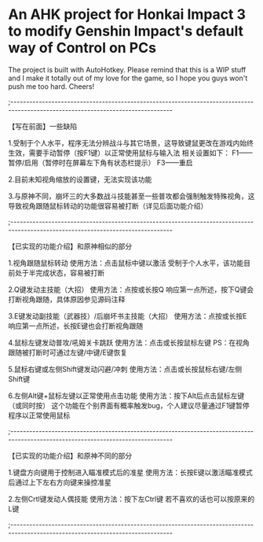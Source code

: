 # An AHK project for Honkai Impact 3 to modify Genshin Impact's default way of Control on PCs
The project is built with AutoHotkey. 
Please remind that this is a WIP stuff and I make it totally out of my love for the game, so I hope you guys won't push me too hard.
Cheers!

;---------------------------------------------------------------------------------------------------------------------------------

【写在前面】一些缺陷

1.受制于个人水平，程序无法分辨战斗与其它场景，这导致键鼠更改在游戏内始终生效，需要手动暂停（按F1键）以正常使用鼠标与输入法
相关设置如下：
F1——暂停/启用（暂停时在屏幕左下角有状态栏提示）
F3——重启

2.目前未知视角缩放的设置键，无法实现该功能

3.与原神不同，崩坏三的大多数战斗技能甚至一些普攻都会强制触发特殊视角，这导致视角跟随鼠标转动的功能很容易被打断（详见后面功能介绍）

;---------------------------------------------------------------------------------------------------------------------------------

【已实现的功能介绍】和原神相似的部分

1.视角跟随鼠标转动
使用方法：点击鼠标中键以激活
受制于个人水平，该功能目前处于半完成状态，容易被打断

2.Q键发动主技能（大招）
使用方法：点按或长按Q
响应第一点所述，按下Q键会打断视角跟随，具体原因参见源码注释

3.E键发动副技能（武器技）/后崩坏书主技能（大招）
使用方法：点按或长按E
响应第一点所述，长按E键也会打断视角跟随

4.鼠标左键发动普攻/吼姆关卡跳跃
使用方法：点击或长按鼠标左键
PS：在视角跟随被打断时可通过左键/中键/E键恢复

5.鼠标右键或左侧Shift键发动闪避/冲刺
使用方法：点击或长按鼠标右键/左侧Shift键

6.左侧Alt键+鼠标左键以正常使用点击功能
使用方法：按下Alt后点击鼠标左键（或同时按）
这个功能在个别界面有概率触发bug，个人建议尽量通过F1键暂停程序以正常使用鼠标

;---------------------------------------------------------------------------------------------------------------------------------

【已实现的功能介绍】和原神不同的部分

1.键盘方向键用于控制进入瞄准模式后的准星
使用方法：长按E键以激活瞄准模式后通过上下左右方向键来操控准星

2.左侧Crtl键发动人偶技能
使用方法：按下左Ctrl键
若不喜欢的话也可以按原来的L键

;---------------------------------------------------------------------------------------------------------------------------------
